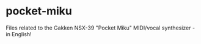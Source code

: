 pocket-miku
===========

Files related to the Gakken NSX-39 "Pocket Miku" MIDI/vocal synthesizer - in English!

